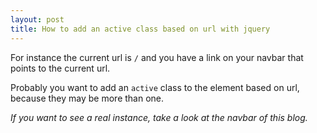 ```yaml
---
layout: post
title: How to add an active class based on url with jquery
---
```


For instance the current url is `/` and you have a link on your navbar that points to the current url.

Probably you want to add an `active` class to the element based on url, because they may be more than one.

<script src="https://gist.github.com/2356436.js"> </script>

_If you want to see a real instance, take a look at the navbar of this blog._
